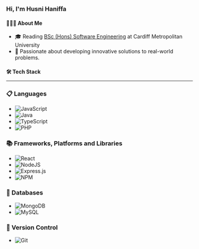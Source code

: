 ### Hi, I'm Husni Haniffa

#### 👨🏻‍💻 About Me

- 🎓 Reading [BSc (Hons) Software Engineering](https://icbt.lk/courses/bsc-hons-software-engineering/) at Cardiff Metropolitan University
- 🤔 Passionate about developing innovative solutions to real-world problems.

#### <div style="border-bottom: 1px solid; padding-bottom: 10px; margin-bottom: 10px;">🛠 Tech Stack</div>

### 📋 Languages
- ![JavaScript](https://img.shields.io/badge/javascript-%23323330.svg?style=for-the-badge&logo=javascript&logoColor=%23F7DF1E)
- ![Java](https://img.shields.io/badge/java-%23ED8B00.svg?style=for-the-badge&logo=openjdk&logoColor=white)
- ![TypeScript](https://img.shields.io/badge/typescript-%23007ACC.svg?style=for-the-badge&logo=typescript&logoColor=white)
- ![PHP](https://img.shields.io/badge/php-%23777BB4.svg?style=for-the-badge&logo=php&logoColor=white)

### 📚 Frameworks, Platforms and Libraries
- ![React](https://img.shields.io/badge/react-%2320232a.svg?style=for-the-badge&logo=react&logoColor=%2361DAFB)
- ![NodeJS](https://img.shields.io/badge/node.js-6DA55F?style=for-the-badge&logo=node.js&logoColor=white)
- ![Express.js](https://img.shields.io/badge/express.js-%23404d59.svg?style=for-the-badge&logo=express&logoColor=%2361DAFB)
- ![NPM](https://img.shields.io/badge/NPM-%23CB3837.svg?style=for-the-badge&logo=npm&logoColor=white)

### 💾 Databases
- ![MongoDB](https://img.shields.io/badge/MongoDB-%234ea94b.svg?style=for-the-badge&logo=mongodb&logoColor=white)
- ![MySQL](https://img.shields.io/badge/mysql-4479A1.svg?style=for-the-badge&logo=mysql&logoColor=white)

### 📂 Version Control
- ![Git](https://img.shields.io/badge/git-%23F05033.svg?style=for-the-badge&logo=git&logoColor=white)
